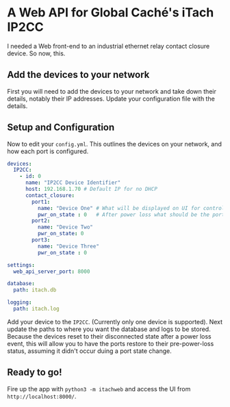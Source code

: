 # A Web API for Global Caché's iTach IP2CC

I needed a Web front-end to an industrial ethernet relay contact closure device. So now, this.

## Add the devices to your network

First you will need to add the devices to your network and take down their details,
notably their IP addresses. Update your configuration file with the details.

## Setup and Configuration

Now to edit your `config.yml`. This outlines the devices on your network, and how
each port is configured.

```yml
devices:
  IP2CC:
    - id: 0
      name: "IP2CC Device Identifier"
      host: 192.168.1.70 # Default IP for no DHCP
      contact_closure:
        port1: 
          name: "Device One" # What will be displayed on UI for control panel
          pwr_on_state : 0   # After power loss what should be the port state (default: 0)
        port2: 
          name: "Device Two"
          pwr_on_state: 0
        port3: 
          name: "Device Three"
          pwr_on_state : 0

settings:
  web_api_server_port: 8000

database:
  path: itach.db

logging:
  path: itach.log
```

Add your device to the `IP2CC`. (Currently only one device is supported). Next update the paths
to where you want the database and logs to be stored. Because the devices reset to their disconnected
state after a power loss event, this will allow you to have the ports restore to their pre-power-loss
status, assuming it didn't occur duing a port state change.

## Ready to go!

Fire up the app with `python3 -m itachweb` and access the UI from `http://localhost:8000/`.
